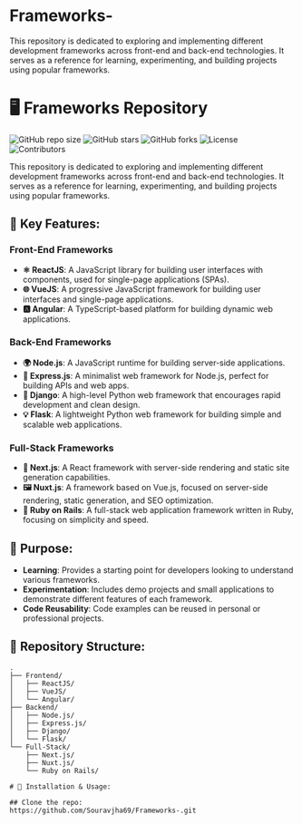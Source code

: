 # Frameworks-
This repository is dedicated to exploring and implementing different development frameworks across front-end and back-end technologies. It serves as a reference for learning, experimenting, and building projects using popular frameworks.
# 🖥️ Frameworks Repository

![GitHub repo size](https://img.shields.io/github/repo-size/Souravjha69/<your-repo>)
![GitHub stars](https://img.shields.io/github/stars/Souravjha69/<your-repo>?style=social)
![GitHub forks](https://img.shields.io/github/forks/Souravjha69/<your-repo>?style=social)
![License](https://img.shields.io/github/license/Souravjha69/<your-repo>)
![Contributors](https://img.shields.io/github/contributors/Souravjha69/<your-repo>)

This repository is dedicated to exploring and implementing different development frameworks across front-end and back-end technologies. It serves as a reference for learning, experimenting, and building projects using popular frameworks.

## 🚀 Key Features:

### Front-End Frameworks
- **⚛️ ReactJS**: A JavaScript library for building user interfaces with components, used for single-page applications (SPAs).
- **🌐 VueJS**: A progressive JavaScript framework for building user interfaces and single-page applications.
- **🅰️ Angular**: A TypeScript-based platform for building dynamic web applications.

### Back-End Frameworks
- **🌍 Node.js**: A JavaScript runtime for building server-side applications.
- **🚀 Express.js**: A minimalist web framework for Node.js, perfect for building APIs and web apps.
- **🐍 Django**: A high-level Python web framework that encourages rapid development and clean design.
- **💡 Flask**: A lightweight Python web framework for building simple and scalable web applications.

### Full-Stack Frameworks
- **🧩 Next.js**: A React framework with server-side rendering and static site generation capabilities.
- **🖼️ Nuxt.js**: A framework based on Vue.js, focused on server-side rendering, static generation, and SEO optimization.
- **🚂 Ruby on Rails**: A full-stack web application framework written in Ruby, focusing on simplicity and speed.

## 🎯 Purpose:
- **Learning**: Provides a starting point for developers looking to understand various frameworks.
- **Experimentation**: Includes demo projects and small applications to demonstrate different features of each framework.
- **Code Reusability**: Code examples can be reused in personal or professional projects.

## 📁 Repository Structure:
```plaintext
.
├── Frontend/
│   ├── ReactJS/
│   ├── VueJS/
│   └── Angular/
├── Backend/
│   ├── Node.js/
│   ├── Express.js/
│   ├── Django/
│   └── Flask/
└── Full-Stack/
    ├── Next.js/
    ├── Nuxt.js/
    └── Ruby on Rails/

# 🔧 Installation & Usage:

## Clone the repo:
https://github.com/Souravjha69/Frameworks-.git

